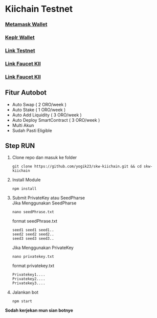 # Kiichain Testnet


### [Metamask Wallet](https://chromewebstore.google.com/detail/metamask/nkbihfbeogaeaoehlefnkodbefgpgknn?utm_source=google.com)
### [Keplr Wallet](https://chromewebstore.google.com/detail/keplr/dmkamcknogkgcdfhhbddcghachkejeap)

### [Link Testnet](https://kiichain.io/testnet)

### [Link Faucet KII](https://explorer.kiichain.io/faucet)
### [Link Faucet KII](https://discord.gg/bpZmKcBEBJ)

## Fitur Autobot
- Auto Swap ( 2 ORO/week )
- Auto Stake ( 1 ORO/week )
- Auto Add Liquidity ( 3 ORO/week )
- Auto Deploy SmartContract ( 3 ORO/week )
- Multi Akun
- Sudah Pasti Eligible

## Step RUN

1. Clone repo dan masuk ke folder
    ```
    git clone https://github.com/yogik23/skw-kiichain.git && cd skw-kiichain
    ```
2. Install Module
    ```
    npm install
    ```
3. Submit PrivateKey atau SeedPharse \
   Jika Menggunakan SeedPharse
    ```
    nano seedPhrase.txt
    ```
   format seedPhrase.txt
    ```
    seed1 seed1 seed1..
    seed2 seed2 seed2..
    seed3 seed3 seed3..
    ```
    
    Jika Menggunakan PrivateKey
    ```
    nano privatekey.txt
    ```
   format privatekey.txt
    ```
    Privatekey1....
    Privatekey2....
    Privatekey3....
    ```
5. Jalankan bot 
    ```
    npm start
    ```


**Sodah kerjekan mun sian botnye**
